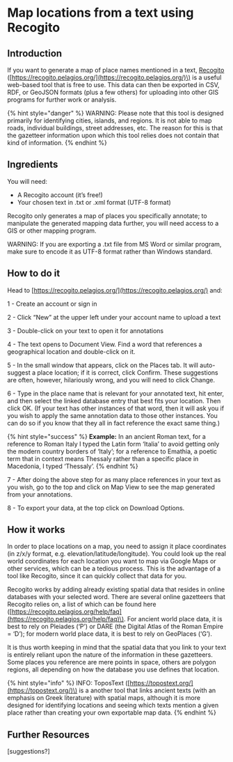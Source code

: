 # Map locations from a text using Recogito

## **Introduction**

If you want to generate a map of place names mentioned in a text, [Recogito](https://recogito.pelagios.org/) \([https://recogito.pelagios.org/](https://recogito.pelagios.org/)\) is a useful web-based tool that is free to use. This data can then be exported in CSV, RDF, or GeoJSON formats \(plus a few others\) for uploading into other GIS programs for further work or analysis.

{% hint style="danger" %}
WARNING: Please note that this tool is designed primarily for identifying cities, islands, and regions. It is not able to map roads, individual buildings, street addresses, etc. The reason for this is that the gazetteer information upon which this tool relies does not contain that kind of information.
{% endhint %}

## **Ingredients**

You will need:

* A Recogito account \(it’s free!\)
* Your chosen text in .txt or .xml format \(UTF-8 format\)

Recogito only generates a map of places you specifically annotate; to manipulate the generated mapping data further, you will need access to a GIS or other mapping program.

WARNING: If you are exporting a .txt file from MS Word or similar program, make sure to encode it as UTF-8 format rather than Windows standard.

## **How to do it**

Head to [https://recogito.pelagios.org/](https://recogito.pelagios.org/) and:

1 - Create an account or sign in

2 - Click “New” at the upper left under your account name to upload a text

3 - Double-click on your text to open it for annotations

4 - The text opens to Document View. Find a word that references a geographical location and double-click on it.

5 - In the small window that appears, click on the Places tab. It will auto-suggest a place location; if it is correct, click Confirm. These suggestions are often, however, hilariously wrong, and you will need to click Change.

6 - Type in the place name that is relevant for your annotated text, hit enter, and then select the linked database entry that best fits your location. Then click OK. \(If your text has other instances of that word, then it will ask you if you wish to apply the same annotation data to those other instances. You can do so if you know that they all in fact reference the exact same thing.\)

{% hint style="success" %}
**Example:** In an ancient Roman text, for a reference to Roman Italy I typed the Latin form ‘Italia’ to avoid getting only the modern country borders of ‘Italy’; for a reference to Emathia, a poetic term that in context means Thessaly rather than a specific place in Macedonia, I typed ‘Thessaly’.
{% endhint %}

7 - After doing the above step for as many place references in your text as you wish, go to the top and click on Map View to see the map generated from your annotations.

8 - To export your data, at the top click on Download Options.

## **How it works**

‌In order to place locations on a map, you need to assign it place coordinates \(in z/x/y format, e.g. elevation/latitude/longitude\). You could look up the real world coordinates for each location you want to map via Google Maps or other services, which can be a tedious process. This is the advantage of a tool like Recogito, since it can quickly collect that data for you.

Recogito works by adding already existing spatial data that resides in online databases with your selected word. There are several online gazetteers that Recogito relies on, a list of which can be found here \([https://recogito.pelagios.org/help/faq](https://recogito.pelagios.org/help/faq)\). For ancient world place data, it is best to rely on Pleiades \(‘P’\) or DARE \(the Digital Atlas of the Roman Empire = ‘D’\); for modern world place data, it is best to rely on GeoPlaces \(‘G’\).

It is thus worth keeping in mind that the spatial data that you link to your text is entirely reliant upon the nature of the information in these gazetteers. Some places you reference are mere points in space, others are polygon regions, all depending on how the database you use defines that location.

{% hint style="info" %}
INFO: ToposText \([https://topostext.org/](https://topostext.org/)\) is a another tool that links ancient texts \(with an emphasis on Greek literature\) with spatial maps, although it is more designed for identifying locations and seeing which texts mention a given place rather than creating your own exportable map data.
{% endhint %}

## **Further Resources**

\[suggestions?\]

